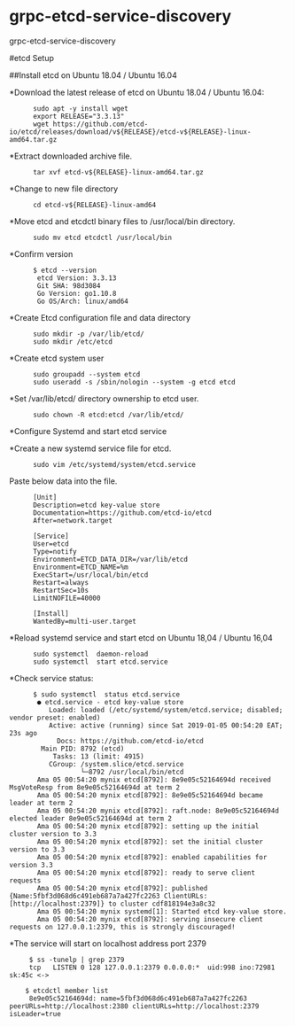 # grpc-etcd-service-discovery
grpc-etcd-service-discovery


#etcd Setup

##Install etcd on Ubuntu 18.04 / Ubuntu 16.04

*Download the latest release of etcd on Ubuntu 18.04 / Ubuntu 16.04:

          sudo apt -y install wget
          export RELEASE="3.3.13"
          wget https://github.com/etcd-io/etcd/releases/download/v${RELEASE}/etcd-v${RELEASE}-linux-amd64.tar.gz
 
*Extract downloaded archive file.

          tar xvf etcd-v${RELEASE}-linux-amd64.tar.gz
         
*Change to new file directory

          cd etcd-v${RELEASE}-linux-amd64
          
*Move etcd and etcdctl binary files to /usr/local/bin directory.

          sudo mv etcd etcdctl /usr/local/bin
          
*Confirm version

          $ etcd --version
           etcd Version: 3.3.13
           Git SHA: 98d3084
           Go Version: go1.10.8
           Go OS/Arch: linux/amd64
           
           
*Create Etcd configuration file and data directory

          sudo mkdir -p /var/lib/etcd/
          sudo mkdir /etc/etcd
          
*Create etcd system user

          sudo groupadd --system etcd
          sudo useradd -s /sbin/nologin --system -g etcd etcd
          
*Set /var/lib/etcd/ directory ownership to etcd user.
          
          sudo chown -R etcd:etcd /var/lib/etcd/
          
*Configure Systemd and start etcd service

*Create a new systemd service file for etcd.

          sudo vim /etc/systemd/system/etcd.service
          
  Paste below data into the file.
        
          [Unit]
          Description=etcd key-value store
          Documentation=https://github.com/etcd-io/etcd
          After=network.target

          [Service]
          User=etcd
          Type=notify
          Environment=ETCD_DATA_DIR=/var/lib/etcd
          Environment=ETCD_NAME=%m
          ExecStart=/usr/local/bin/etcd
          Restart=always
          RestartSec=10s
          LimitNOFILE=40000

          [Install]
          WantedBy=multi-user.target
          
*Reload systemd service and start etcd on Ubuntu 18,04 / Ubuntu 16,04

          sudo systemctl  daemon-reload
          sudo systemctl  start etcd.service
          
*Check service status:

          $ sudo systemctl  status etcd.service
           ● etcd.service - etcd key-value store
              Loaded: loaded (/etc/systemd/system/etcd.service; disabled; vendor preset: enabled)
              Active: active (running) since Sat 2019-01-05 00:54:20 EAT; 23s ago
                Docs: https://github.com/etcd-io/etcd
            Main PID: 8792 (etcd)
               Tasks: 13 (limit: 4915)
              CGroup: /system.slice/etcd.service
                      └─8792 /usr/local/bin/etcd
           Ama 05 00:54:20 mynix etcd[8792]: 8e9e05c52164694d received MsgVoteResp from 8e9e05c52164694d at term 2
           Ama 05 00:54:20 mynix etcd[8792]: 8e9e05c52164694d became leader at term 2
           Ama 05 00:54:20 mynix etcd[8792]: raft.node: 8e9e05c52164694d elected leader 8e9e05c52164694d at term 2
           Ama 05 00:54:20 mynix etcd[8792]: setting up the initial cluster version to 3.3
           Ama 05 00:54:20 mynix etcd[8792]: set the initial cluster version to 3.3
           Ama 05 00:54:20 mynix etcd[8792]: enabled capabilities for version 3.3
           Ama 05 00:54:20 mynix etcd[8792]: ready to serve client requests
           Ama 05 00:54:20 mynix etcd[8792]: published {Name:5fbf3d068d6c491eb687a7a427fc2263 ClientURLs:[http://localhost:2379]} to cluster cdf818194e3a8c32
           Ama 05 00:54:20 mynix systemd[1]: Started etcd key-value store.
           Ama 05 00:54:20 mynix etcd[8792]: serving insecure client requests on 127.0.0.1:2379, this is strongly discouraged!

*The service will start on localhost address port 2379

         $ ss -tunelp | grep 2379
         tcp   LISTEN 0 128 127.0.0.1:2379 0.0.0.0:*  uid:998 ino:72981 sk:45c <-> 

        $ etcdctl member list
         8e9e05c52164694d: name=5fbf3d068d6c491eb687a7a427fc2263 peerURLs=http://localhost:2380 clientURLs=http://localhost:2379 isLeader=true

